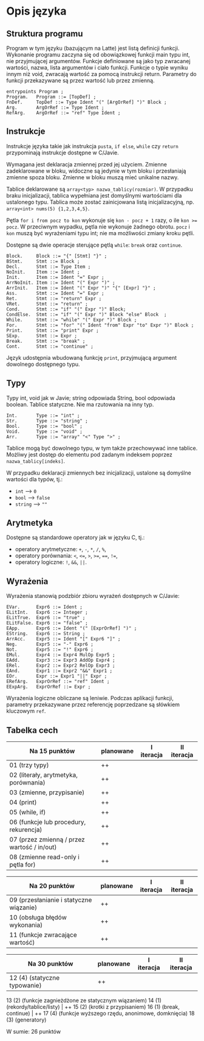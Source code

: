 # Opis języka

## Struktura programu

Program w tym języku (bazującym na Latte) jest listą definicji funkcji. Wykonanie programu zaczyna się od obowiązkowej funkcji main typu int, nie przyjmującej argumentów.
Funkcje definiowane są jako typ zwracanej wartości, nazwa, lista argumentów i ciało funkcji. Funkcje o typie wyniku innym niż void, zwracają wartość za pomocą instrukcji return. Parametry do funkcji przekazywane są przez wartość lub przez zmienną.

    entrypoints Program ;
    Program.   Program ::= [TopDef] ;
    FnDef.     TopDef ::= Type Ident "(" [ArgOrRef] ")" Block ;
    Arg.       ArgOrRef ::= Type Ident ;
    RefArg.    ArgOrRef ::= "ref" Type Ident ;

## Instrukcje
Instrukcje języka takie jak instrukcja `pusta`, `if else`, `while` czy `return` przypominają instrukcje dostępne w C/Javie.

Wymagana jest deklaracja zmiennej przed jej użyciem. Zmienne zadeklarowane w bloku, widoczne są jedynie w tym bloku i przesłaniają zmienne spoza bloku. Zmienne w bloku muszą mieć unikalne nazwy.

Tablice deklarowane są `array<typ> nazwa_tablicy(rozmiar)`. W przypadku braku inicjalizacji, tablica wypełniana jest domyślnymi wartościami dla ustalonego typu. Tablica może zostać zainicjowana listą inicjalizacyjną, np. `array<int> nums(5) {1,2,3,4,5}`.

Pętla `for i from pocz to kon` wykonuje się `kon - pocz + 1` razy, o ile `kon >= pocz`. W przeciwnym wypadku, pętla nie wykonuje żadnego obrotu. `pocz` i `kon` muszą być wyrażeniami typu int; nie ma możliwości zmiany kroku pętli.

Dostępne są dwie operacje sterujące pętlą `while`: `break` oraz `continue`.

    Block.     Block ::= "{" [Stmt] "}" ;
    BStmt.     Stmt ::= Block ;
    Decl.      Stmt ::= Type Item ;
    NoInit.    Item ::= Ident ; 
    Init.      Item ::= Ident "=" Expr ;
    ArrNoInit. Item ::= Ident "(" Expr ")" ;
    ArrInit.   Item ::= Ident "(" Expr ")" "{" [Expr] "}" ;
    Ass.       Stmt ::= Ident "=" Expr ;
    Ret.       Stmt ::= "return" Expr ;
    VRet.      Stmt ::= "return" ;
    Cond.      Stmt ::= "if" "(" Expr ")" Block;
    CondElse.  Stmt ::= "if" "(" Expr ")" Block "else" Block  ;
    While.     Stmt ::= "while" "(" Expr ")" Block ;
    For.       Stmt ::= "for" "(" Ident "from" Expr "to" Expr ")" Block ;
    Print.     Stmt ::= "print" Expr ;
    SExp.      Stmt ::= Expr ;
    Break.     Stmt ::= "break" ;
    Cont.      Stmt ::= "continue" ;

Język udostępnia wbudowaną funkcję `print`, przyjmującą argument dowolnego dostępnego typu.

## Typy

Typy int, void jak w Javie; string odpowiada String, bool odpowiada boolean. Tablice statyczne. Nie ma rzutowania na inny typ.

    Int.       Type ::= "int" ;
    Str.       Type ::= "string" ;
    Bool.      Type ::= "bool" ;
    Void.      Type ::= "void" ;
    Arr.       Type ::= "array" "<" Type ">" ;

Tablice mogą być dowolnego typu, w tym także przechowywać inne tablice. Możliwy jest dostęp do elementu pod zadanym indeksem poprzez `nazwa_tablicy[indeks]`.
 
 W przypadku deklaracji zmiennych bez inicjalizacji, ustalone są domyślne wartości dla typów, tj.:
* `int` --> `0`
* `bool` --> `false`
* `string` --> `""`

## Arytmetyka
Dostępne są standardowe operatory jak w języku C, tj.:
* operatory arytmetyczne: `+`, `-`, `*`, `/`, `%`,
* operatory porównania: `<`, `<=`, `>`, `>=`, `==`, `!=`,
* operatory logiczne: `!`, `&&`, `||`.

## Wyrażenia
Wyrażenia stanowią podzbiór zbioru wyrażeń dostępnych w C/Javie:
  
    EVar.      Expr6 ::= Ident ;
    ELitInt.   Expr6 ::= Integer ;
    ELitTrue.  Expr6 ::= "true" ;
    ELitFalse. Expr6 ::= "false" ;
    EApp.      Expr6 ::= Ident "(" [ExprOrRef] ")" ;
    EString.   Expr6 ::= String ;
    ArrAcc.    Expr5 ::= Ident "[" Expr6 "]" ;
    Neg.       Expr5 ::= "-" Expr6 ;
    Not.       Expr5 ::= "!" Expr6 ;
    EMul.      Expr4 ::= Expr4 MulOp Expr5 ;
    EAdd.      Expr3 ::= Expr3 AddOp Expr4 ;
    ERel.      Expr2 ::= Expr2 RelOp Expr3 ;
    EAnd.      Expr1 ::= Expr2 "&&" Expr1 ;
    EOr.       Expr ::= Expr1 "||" Expr ;
    ERefArg.   ExprOrRef ::= "ref" Ident ;
    EExpArg.   ExprOrRef ::= Expr ;

Wyrażenia logiczne obliczane są leniwie. Podczas aplikacji funkcji, parametry przekazywane przez referencję poprzedzane są słówkiem kluczowym `ref`.

## Tabelka cech

  Na 15 punktów | planowane | I iteracja | II iteracja
------------ | ------------- |------------- |------------- 
  01 (trzy typy) | ++ 
  02 (literały, arytmetyka, porównania) | ++
  03 (zmienne, przypisanie) | ++
  04 (print) | ++
  05 (while, if) | ++
  06 (funkcje lub procedury, rekurencja) | ++
  07 (przez zmienną / przez wartość / in/out) | ++
  08 (zmienne read-only i pętla for) | ++
 
  Na 20 punktów | planowane | I iteracja | II iteracja
------------ | ------------- |------------- |------------- 
  09 (przesłanianie i statyczne wiązanie) | ++
  10 (obsługa błędów wykonania) | ++
  11 (funkcje zwracające wartość) | ++
  
  Na 30 punktów | planowane | I iteracja | II iteracja
------------ | ------------- |------------- |------------- 
  12 (4) (statyczne typowanie) | ++
  13 (2) (funkcje zagnieżdżone ze statycznym wiązaniem)
  14 (1) (rekordy/tablice/listy) | ++
  15 (2) (krotki z przypisaniem)
  16 (1) (break, continue) | ++
  17 (4) (funkcje wyższego rzędu, anonimowe, domknięcia)
  18 (3) (generatory)
  
  W sumie: 26 punktów
